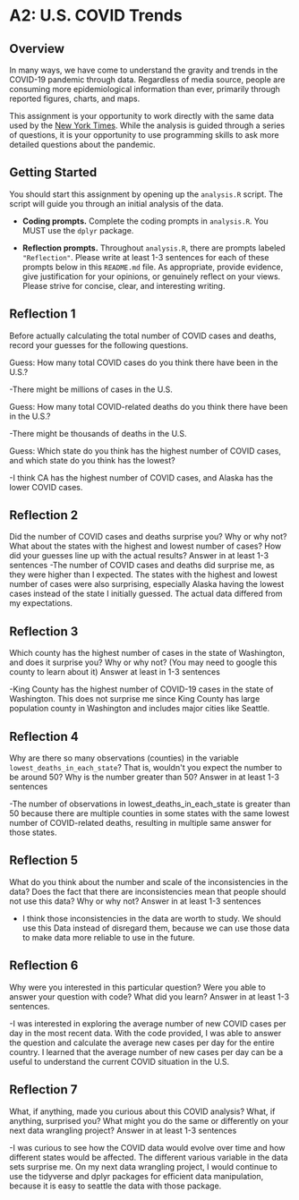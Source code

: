 # A2: U.S. COVID Trends

## Overview
In many ways, we have come to understand the gravity and trends in the COVID-19 pandemic through data. Regardless of media source, people are consuming more epidemiological information than ever, primarily through reported figures, charts, and maps.

This assignment is your opportunity to work directly with the same data used by the [New York Times](https://github.com/nytimes/covid-19-data/). While the analysis is guided through a series of questions, it is your opportunity to use programming skills to ask more detailed questions about the pandemic.

## Getting Started
You should start this assignment by opening up the `analysis.R` script. The script will guide you through an initial analysis of the data.

* **Coding prompts.** Complete the coding prompts in `analysis.R`. You MUST use the `dplyr` package.

* **Reflection prompts.** Throughout `analysis.R`, there are prompts labeled `"Reflection"`. Please write at least 1-3 sentences for each of these prompts below in this `README.md` file. As appropriate, provide evidence, give justification for your opinions, or genuinely reflect on your views. Please strive for concise, clear, and interesting writing.

## Reflection 1
Before actually calculating the total number of COVID cases and deaths, record your guesses for the following questions.

Guess: How many total COVID cases do you think there have been in the U.S.?

-There might be millions of cases in the U.S.

Guess: How many total COVID-related deaths do you think there have been in the U.S.?

-There might be thousands of deaths in the U.S.

Guess: Which state do you think has the highest number of COVID cases, and which state do you think has the lowest?

-I think CA has the highest number of COVID cases, and Alaska has the lower COVID cases. 

## Reflection 2
Did the number of COVID cases and deaths surprise you? Why or why not? What about the states with the highest and lowest number of cases? How did your guesses line up with the actual results? Answer in at least 1-3 sentences
-The number of COVID cases and deaths did surprise me, as they were higher than I expected. The states with the highest and lowest number of cases were also surprising, especially Alaska having the lowest cases instead of the state I initially guessed. The actual data differed from my expectations.

## Reflection 3
Which county has the highest number of cases in the state of Washington, and does it surprise you? Why or why not? (You may need to google this county to learn about it) Answer at least in 1-3 sentences

-King County has the highest number of COVID-19 cases in the state of Washington. This does not surprise me since  King County has large population county in Washington and includes major cities like Seattle.

## Reflection 4
Why are there so many observations (counties) in the variable `lowest_deaths_in_each_state`? That is, wouldn't you expect the number to be around 50? Why is the number greater than 50? Answer in at least 1-3 sentences

-The number of observations in lowest_deaths_in_each_state is greater than 50 because there are multiple counties in some states with the same lowest number of COVID-related deaths, resulting in multiple same answer for those states.

## Reflection 5
What do you think about the number and scale of the inconsistencies in the data? Does the fact that there are inconsistencies mean that people should not use this data? Why or why not? Answer in at least 1-3 sentences

- I think those inconsistencies in the data are worth to study. We should use this Data instead of disregard them, because we can use those data to make data more reliable to use in the future.

## Reflection 6
Why were you interested in this particular question? Were you able to answer your question with code? What did you learn? Answer in at least 1-3 sentences.

-I was interested in exploring the average number of new COVID cases per day in the most recent data. With the code provided, I was able to answer the question and calculate the average new cases per day for the entire country. I learned that the average number of new cases per day can be a useful to understand the current COVID situation in the U.S.

## Reflection 7
What, if anything, made you curious about this COVID analysis? What, if anything, surprised you? What might you do the same or differently on your next data wrangling project? Answer in at least 1-3 sentences

-I was curious to see how the COVID data would evolve over time and how different states would be affected. The different various variable in the data sets surprise me. On my next data wrangling project, I would continue to use the tidyverse and dplyr packages for efficient data manipulation, because it is easy to seattle the data with those package.
